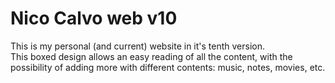 # Nico Calvo web v10

This is my personal (and current) website in it's tenth version.\
This boxed design allows an easy reading of all the content, with the possibility of adding more with different contents: music, notes, movies, etc.